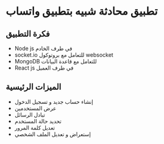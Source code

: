 # تطبيق محادثة شبيه بتطبيق واتساب

## فكرة التطبيق
* Node js في طرف الخادم
* socket.io للتعامل مع بروتوكول websocket
* MongoDB للتعامل مع قاعدة البيانات
* React js في طرف العميل

## الميزات الرئيسية
* إنشاء حساب جديد و تسجيل الدخول
* عرض المستخدمين
* تبادل الرسائل
* تحديد حالة المستخدم
* تعديل كلمة المرور
* إستعراض و تعديل الملف الشخصي

##

##